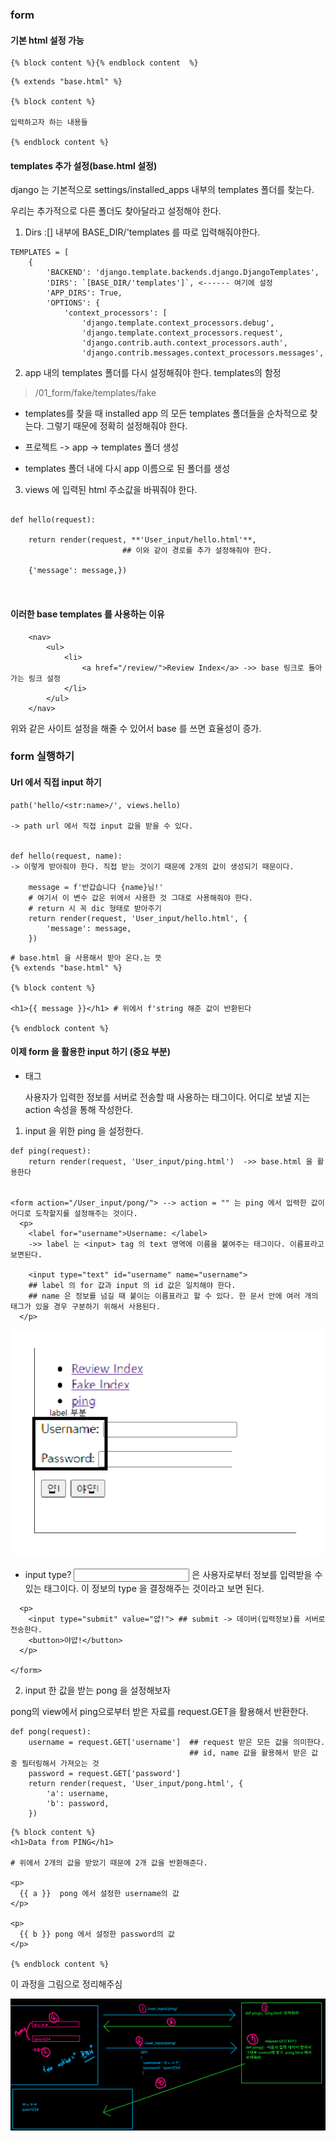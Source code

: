 ### form


#### 기본 html 설정 가능


```
{% block content %}{% endblock content  %}
```


```
{% extends "base.html" %} 

{% block content %}

입력하고자 하는 내용들

{% endblock content %}
```

#### templates 추가 설정(base.html 설정)

django 는 기본적으로 settings/installed_apps 내부의 templates 폴더를 찾는다.

우리는 추가적으로 다른 폴더도 찾아달라고 설정해야 한다.

1. Dirs :[] 내부에 BASE_DIR/'templates 를 따로 입력해줘야한다.

```
TEMPLATES = [
    {
        'BACKEND': 'django.template.backends.django.DjangoTemplates',
        'DIRS': `[BASE_DIR/'templates']`, <------ 여기에 설정 
        'APP_DIRS': True,
        'OPTIONS': {
            'context_processors': [
                'django.template.context_processors.debug',
                'django.template.context_processors.request',
                'django.contrib.auth.context_processors.auth',
                'django.contrib.messages.context_processors.messages',

```

2. app 내의 templates 폴더를 다시 설정해줘야 한다. templates의 함정

> /01_form/fake/templates/fake 

-  templates를 찾을 때 installed app 의 모든 templates 폴더들을 순차적으로 찾는다. 그렇기 때문에 정확히 설정해줘야 한다.

- 프로젝트 -> app -> templates 폴더 생성

- templates 폴더 내에 다시 app 이름으로 된 폴더를 생성


3. views 에 입력된 html 주소값을 바꿔줘야 한다.

```

def hello(request):
    
    return render(request, **'User_input/hello.html'**, 
                         ## 이와 같이 경로를 추가 설정해줘야 한다.
    
    {'message': message,})



```


#### 이러한 base templates 를 사용하는 이유


```
    <nav>
        <ul>
            <li>
                <a href="/review/">Review Index</a> ->> base 링크로 돌아가는 링크 설정
            </li>
        </ul>
    </nav>
```
 
위와 같은 사이트 설정을 해줄 수 있어서 base 를 쓰면 효율성이 증가.



### form 실행하기


#### Url 에서 직접 input 하기

```
path('hello/<str:name>/', views.hello) 

-> path url 에서 직접 input 값을 받을 수 있다.


def hello(request, name): 
-> 이렇게 받아줘야 한다. 직접 받는 것이기 때문에 2개의 값이 생성되기 때문이다.

    message = f'반갑습니다 {name}님!' 
    # 여기서 이 변수 값은 위에서 사용한 것 그대로 사용해줘야 한다. 
    # return 시 꼭 dic 형태로 받아주기
    return render(request, 'User_input/hello.html', {
        'message': message,
    })
```


```
# base.html 을 사용해서 받아 온다.는 뜻
{% extends "base.html" %}

{% block content %}

<h1>{{ message }}</h1> # 위에서 f'string 해준 값이 반환된다

{% endblock content %}

```


#### 이제 form 을 활용한 input 하기 (중요 부분)

- <form> 태그
  
    사용자가 입력한 정보를 서버로 전송할 때 사용하는 태그이다. 어디로 보낼 지는 action 속성을 통해 작성한다.

1. input 을 위한 ping 을 설정한다.

```
def ping(request):
    return render(request, 'User_input/ping.html')  ->> base.html 을 활용한다


<form action="/User_input/pong/"> --> action = "" 는 ping 에서 입력한 값이 어디로 도착할지를 설정해주는 것이다.
  <p>
    <label for="username">Username: </label>  
    ->> label 는 <input> tag 의 text 영역에 이름을 붙여주는 태그이다. 이름표라고 보면된다.

    <input type="text" id="username" name="username">  
    ## label 의 for 값과 input 의 id 값은 일치해야 한다.
    ## name 은 정보를 넘길 때 붙이는 이름표라고 할 수 있다. 한 문서 안에 여러 개의 태그가 있을 경우 구분하기 위해서 사용된다.
  </p>
```

![label 이미지](image-1.png)


- input type?
    <input> 은 사용자로부터 정보를 입력받을 수 있는 태그이다.
    이 정보의 type 을 결정해주는 것이라고 보면 된다.

```
  <p>
    <input type="submit" value="얍!"> ## submit -> 데이버(입력정보)를 서버로 전송한다.
    <button>야얍!</button>
  </p>
  
</form>
```

2. input 한 값을 받는 pong 을 설정해보자

pong의 view에서 ping으로부터 받은 자료를 request.GET을 활용해서 반환한다.
```
def pong(request):
    username = request.GET['username']  ## request 받은 모든 값을 의미한다. 
                                        ## id, name 값을 활용해서 받은 값 중 필터링해서 가져오는 것
    password = request.GET['password']
    return render(request, 'User_input/pong.html', {
        'a': username,
        'b': password,
    })
```


```
{% block content %}
<h1>Data from PING</h1>

# 위에서 2개의 값을 받았기 때문에 2개 값을 반환해준다.

<p>
  {{ a }}  pong 에서 설정한 username의 값
</p> 

<p>
  {{ b }} pong 에서 설정한 password의 값
</p>

{% endblock content %}

```


이 과정을 그림으로 정리해주심

![form 의 input 과 반환 과정](image-2.png)